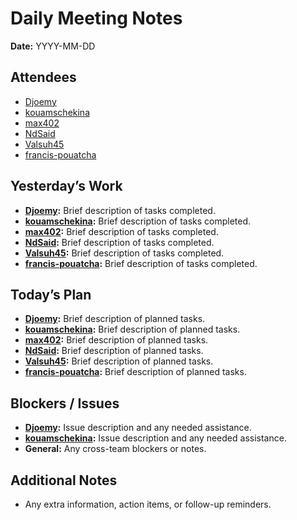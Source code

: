 # Daily Meeting Notes

**Date:** YYYY-MM-DD

## Attendees
- [Djoemy](https://github.com/Djoemy)
- [kouamschekina](https://github.com/kouamschekina)
- [max402](https://github.com/max402)
- [NdSaid](https://github.com/NdSaid)
- [Valsuh45](https://github.com/Valsuh45)
- [francis-pouatcha](https://github.com/francis-pouatcha)

## Yesterday’s Work
- **[Djoemy](https://github.com/Djoemy):** Brief description of tasks completed.
- **[kouamschekina](https://github.com/kouamschekina):** Brief description of tasks completed.
- **[max402](https://github.com/max402):** Brief description of tasks completed.
- **[NdSaid](https://github.com/NdSaid):** Brief description of tasks completed.
- **[Valsuh45](https://github.com/Valsuh45):** Brief description of tasks completed.
- **[francis-pouatcha](https://github.com/francis-pouatcha):** Brief description of tasks completed.

## Today’s Plan
- **[Djoemy](https://github.com/Djoemy):** Brief description of planned tasks.
- **[kouamschekina](https://github.com/kouamschekina):** Brief description of planned tasks.
- **[max402](https://github.com/max402):** Brief description of planned tasks.
- **[NdSaid](https://github.com/NdSaid):** Brief description of planned tasks.
- **[Valsuh45](https://github.com/Valsuh45):** Brief description of planned tasks.
- **[francis-pouatcha](https://github.com/francis-pouatcha):** Brief description of planned tasks.

## Blockers / Issues
- **[Djoemy](https://github.com/Djoemy):** Issue description and any needed assistance.
- **[kouamschekina](https://github.com/kouamschekina):** Issue description and any needed assistance.
- **General:** Any cross-team blockers or notes.

## Additional Notes
- Any extra information, action items, or follow-up reminders.
